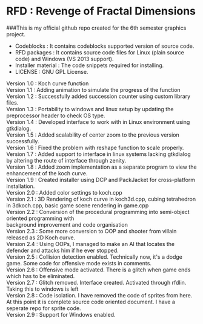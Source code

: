 # RFD : Revenge of Fractal Dimensions
###This is my official github repo created for the 6th semester graphics project.
* Codeblocks : It contains codeblocks supported version of source code.
* RFD packages : It contains source code files for Linux (plain source code) and Windows (VS 2013 support).
* Installer material : The code snippets required for installing.
* LICENSE : GNU GPL License.

Version 1.0 : Koch curve function <br/>
Version 1.1 : Adding animation to simulate the progress of the function <br/>
Version 1.2 : Successfully added succession counter using custom library files. <br/>
Version 1.3 : Portability to windows and linux setup by updating the preprocessor header to check OS type.<br/>
Version 1.4 : Developed interface to work with in Linux environment using gtkdialog. <br/>
Version 1.5 : Added scalability of center zoom to the previous version successfully. <br/>
Version 1.6 : Fixed the problem with reshape function to scale properly. <br/>
Version 1.7 : Added support to interface in linux systems lacking gtkdialog by altering the route of interface through zenity.<br/>
Version 1.8 : Added zoom implementation as a separate program to view the enhancement of the koch curve.<br/>
Version 1.9 : Created installer using DCP and PackJacket for cross-platform installation. <br/>
Version 2.0 : Added color settings to koch.cpp<br/>
Version 2.1 : 3D Rendering of koch curve in koch3d.cpp, cubing tetrahedron in 3dkoch.cpp, basic game scene rendering in game.cpp <br/>
Version 2.2 : Conversion of the procedural programming into semi-object oriented programming with <br/> background improvement and code organisation<br/>
Version 2.3 : Some more conversion to OOP and shooter from villain released as 2D Koch curve.<br/>
Version 2.4 : Using OOPs, I managed to make an AI that locates the defender and attacks him if he ever stopped. <br/>
Version 2.5 : Collision detection enabled. Technically now, it's a dodge game. Some code for offensive mode exists in comments. <br/>
Version 2.6 : Offensive mode activated. There is a glitch when game ends which has to be eliminated. <br/>
Version 2.7 : Glitch removed. Interface created. Activated through rfdlin. Taking this to windows is left <br/>
Version 2.8 : Code isolation. I have removed the code of sprites from here. At this point it is complete source code oriented document. I have a seperate repo for sprite code.<br/>
Version 2.9 : Support for Windows enabled. <br/>

